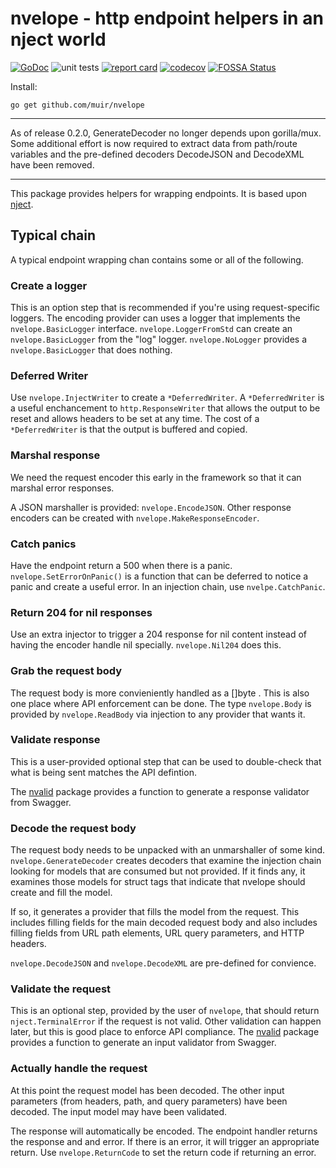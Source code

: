 # nvelope - http endpoint helpers in an nject world

[![GoDoc](https://godoc.org/github.com/muir/nvelope?status.png)](https://pkg.go.dev/github.com/muir/nvelope)
![unit tests](https://github.com/muir/nvelope/actions/workflows/go.yml/badge.svg)
[![report card](https://goreportcard.com/badge/github.com/muir/nvelope)](https://goreportcard.com/report/github.com/muir/nvelope)
[![codecov](https://codecov.io/gh/muir/nvelope/branch/main/graph/badge.svg)](https://codecov.io/gh/muir/nvelope)
[![FOSSA Status](https://app.fossa.com/api/projects/git%2Bgithub.com%2Fmuir%2Fnvelope.svg?type=shield)](https://app.fossa.com/projects/git%2Bgithub.com%2Fmuir%2Fnvelope?ref=badge_shield)

Install:

	go get github.com/muir/nvelope

---

As of release 0.2.0, GenerateDecoder no longer depends upon gorilla/mux.  Some additional
effort is now required to extract data from path/route variables and the pre-defined
decoders DecodeJSON and DecodeXML have been removed.

---

This package provides helpers for wrapping endpoints.  It is based upon
[nject](https://github.com/muir/nject).

## Typical chain

A typical endpoint wrapping chan contains some or all of the following.

### Create a logger

This is an option step that is recommended if you're using request-specific
loggers.  The encoding provider can uses a logger that implements the 
`nvelope.BasicLogger` interface.  `nvelope.LoggerFromStd` can create
an `nvelope.BasicLogger` from the "log" logger.  `nvelope.NoLogger` provides
a `nvelope.BasicLogger` that does nothing.

### Deferred Writer

Use `nvelope.InjectWriter` to create a `*DeferredWriter`.  A `*DeferredWriter` is a
useful enchancement to `http.ResponseWriter` that allows the output to be reset and
allows headers to be set at any time.  The cost of a `*DeferredWriter` is that 
the output is buffered and copied.

### Marshal response

We need the request encoder this early in the framework
so that it can marshal error responses.

A JSON marshaller is provided: `nvelope.EncodeJSON`.  Other
response encoders can be created with `nvelope.MakeResponseEncoder`.

### Catch panics

Have the endpoint return a 500 when there is a panic.  
`nvelope.SetErrorOnPanic()` is a function that can be deferred to 
notice a panic and create a useful error.  In an injection
chain, use `nvelpe.CatchPanic`.

### Return 204 for nil responses

Use an extra injector to trigger a 204 response for nil content instead
of having the encoder handle nil specially.  `nvelope.Nil204` does this.

### Grab the request body

The request body is more convieniently handled as a []byte .  This is also
one place where API enforcement can be done.  The type `nvelope.Body` is provided by
`nvelope.ReadBody` via injection to any provider that wants it.

### Validate response

This is a user-provided optional step that can be used to double-check
that what is being sent matches the API defintion.

The [nvalid](https://github.com/muir/nvalid) package provides a function
to generate a response validator from Swagger.

### Decode the request body

The request body needs to be unpacked with an unmarshaller of some kind.
`nvelope.GenerateDecoder` creates decoders that examine the injection chain
looking for models that are consumed but not provided.  If it finds any,
it examines those models for struct tags that indicate that nvelope should
create and fill the model.

If so, it generates a provider that fills the model from the request.
This includes filling fields for the main decoded request body and also
includes filling fields from URL path elements, URL query parameters, and
HTTP headers.

`nvelope.DecodeJSON` and `nvelope.DecodeXML` are pre-defined for
convience.

### Validate the request

This is an optional step, provided by the user of `nvelope`, that 
should return `nject.TerminalError` if the request is not valid.  Other
validation can happen later, but this is good place to enforce API compliance.
The [nvalid](https://github.com/muir/nvalid) package provides a function
to generate an input validator from Swagger.

### Actually handle the request

At this point the request model has been decoded.  The other input parameters
(from headers, path, and query parameters) have been decoded.  The input model
may have been validated.

The response will automatically be encoded.  The endpoint handler returns the
response and and error.  If there is an error, it will trigger an appropriate
return.  Use `nvelope.ReturnCode` to set the return code if returning an error.

